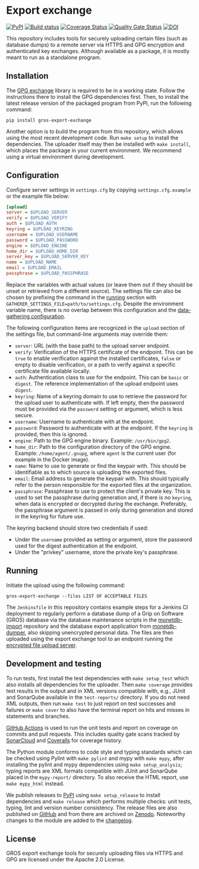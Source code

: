 # Export exchange

[![PyPI](https://img.shields.io/pypi/v/gros-export-exchange.svg)](https://pypi.python.org/pypi/gros-export-exchange)
[![Build 
status](https://github.com/grip-on-software/export-exchange/actions/workflows/upload-tests.yml/badge.svg)](https://github.com/grip-on-software/export-exchange/actions/workflows/upload-tests.yml)
[![Coverage 
Status](https://coveralls.io/repos/github/grip-on-software/export-exchange/badge.svg?branch=master)](https://coveralls.io/github/grip-on-software/export-exchange?branch=master)
[![Quality Gate
Status](https://sonarcloud.io/api/project_badges/measure?project=grip-on-software_export-exchange&metric=alert_status)](https://sonarcloud.io/project/overview?id=grip-on-software_export-exchange)
[![DOI](https://zenodo.org/badge/DOI/10.5281/zenodo.12773659.svg)](https://doi.org/10.5281/zenodo.12773659)

This repository includes tools for securely uploading certain files (such as 
database dumps) to a remote server via HTTPS and GPG encryption and 
authenticated key exchanges. Although available as a package, it is mostly 
meant to run as a standalone program.

## Installation

The [GPG exchange](https://github.com/lhelwerd/gpg-exchange) library is 
required to be in a working state. Follow the instructions there to install the 
GPG dependencies first. Then, to install the latest release version of the 
packaged program from PyPI, run the following command:

```
pip install gros-export-exchange
```

Another option is to build the program from this repository, which allows using 
the most recent development code. Run `make setup` to install the dependencies. 
The uploader itself may then be installed with `make install`, which places the 
package in your current environment. We recommend using a virtual environment 
during development.

## Configuration

Configure server settings in `settings.cfg` by copying `settings.cfg.example`
or the example file below:
```ini
[upload]
server = $UPLOAD_SERVER
verify = $UPLOAD_VERIFY
auth = $UPLOAD_AUTH
keyring = $UPLOAD_KEYRING
username = $UPLOAD_USERNAME
password = $UPLOAD_PASSWORD
engine = $UPLOAD_ENGINE
home_dir = $UPLOAD_HOME_DIR
server_key = $UPLOAD_SERVER_KEY
name = $UPLOAD_NAME
email = $UPLOAD_EMAIL
passphrase = $UPLOAD_PASSPHRASE
```
Replace the variables with actual values (or leave them out if they should be 
unset or retrieved from a different source). The settings file can also be 
chosen by prefixing the command in the [running](#running) section with 
`GATHERER_SETTINGS_FILE=path/to/settings.cfg`. Despite the environment variable 
name, there is no overlap between this configuration and the [data-gathering 
configuration](https://gros.liacs.nl/data-gathering/configuration.html).

The following configuration items are recognized in the `upload` section of the 
settings file, but command-line arguments may override them:

- `server`: URL (with the base path) to the upload server endpoint.
- `verify`: Verification of the HTTPS certificate of the endpoint. This can be 
  `true` to enable verification against the installed certificates, `false` or 
  empty to disable verification, or a path to verify against a specific 
  certificate file available locally.
- `auth`: Authentication class to use for the endpoint. This can be `basic` or 
  `digest`. The reference implementation of the upload endpoint uses `digest`.
- `keyring`: Name of a keyring domain to use to retrieve the password for the 
  upload user to authenticate with. If left empty, then the password must be 
  provided via the `password` setting or argument, which is less secure.
- `username`: Username to authenticate with at the endpoint.
- `password`: Password to authenticate with at the endpoint. If the `keyring` 
  is provided, then this is ignored.
- `engine`: Path to the GPG engine binary. Example: `/usr/bin/gpg2`.
- `home_dir`: Path to the configuration directory of the GPG engine. Example: 
  `/home/agent/.gnupg`, where `agent` is the current user (for example in the 
  Docker image).
- `name`: Name to use to generate or find the keypair with. This should be 
  identifiable as to which source is uploading the exported files.
- `email`: Email address to generate the keypair with. This should typically 
  refer to the person responsible for the exported files at the organization.
- `passphrase`: Passphrase to use to protect the client's private key. This is 
  used to set the passphrase during generation and, if there is no `keyring`, 
  when data is encrypted or decrypted during the exchange. Preferably, the 
  passphrase argument is passed in only during generation and stored in the 
  keyring for future use.

The keyring backend should store two credentials if used:

- Under the `username` provided as setting or argument, store the password used 
  for the digest authentication at the endpoint.
- Under the "privkey" username, store the private key's passphrase.

## Running

Initiate the upload using the following command:

```
gros-export-exchange --files LIST OF ACCEPTABLE FILES
```

The `Jenkinsfile` in this repository contains example steps for a Jenkins CI 
deployment to regularly perform a database dump of a Grip on Software (GROS) 
database via the database maintenance scripts in the 
[monetdb-import](https://github.com/grip-on-software/monetdb-import) repository 
and the database export application from 
[monetdb-dumper](https://github.com/grip-on-software/monetdb-dumper), also 
skipping unencrypted personal data. The files are then uploaded using the 
export exchange tool to an endpoint running the [encrypted file upload 
server](https://github.com/grip-on-software/upload).

## Development and testing

To run tests, first install the test dependencies with `make setup_test` which 
also installs all dependencies for the uploader. Then `make coverage` provides 
test results in the output and in XML versions compatible with, e.g., JUnit and 
SonarQube available in the `test-reports/` directory. If you do not need XML 
outputs, then run `make test` to just report on test successes and failures or 
`make cover` to also have the terminal report on hits and misses in statements 
and branches.

[GitHub Actions](https://github.com/grip-on-software/export-exchange/actions) 
is used to run the unit tests and report on coverage on commits and pull 
requests. This includes quality gate scans tracked by 
[SonarCloud](https://sonarcloud.io/project/overview?id=grip-on-software_export-exchange) 
and [Coveralls](https://coveralls.io/github/grip-on-software/export-exchange) 
for coverage history.

The Python module conforms to code style and typing standards which can be 
checked using Pylint with `make pylint` and mypy with `make mypy`, after 
installing the pylint and mypy dependencies using `make setup_analysis`; typing 
reports are XML formats compatible with JUnit and SonarQube placed in the 
`mypy-report/` directory. To also receive the HTML report, use `make mypy_html` 
instead.

We publish releases to [PyPI](https://pypi.org/project/gros-export-exchange/) 
using `make setup_release` to install dependencies and `make release` which 
performs multiple checks: unit tests, typing, lint and version number 
consistency. The release files are also published on 
[GitHub](https://github.com/grip-on-software/export-exchange/releases) and from 
there are archived on [Zenodo](https://zenodo.org/doi/10.5281/zenodo.12773658). 
Noteworthy changes to the module are added to the [changelog](CHANGELOG.md).

## License

GROS export exchange tools for securely uploading files via HTTPS and GPG are 
licensed under the Apache 2.0 License.
